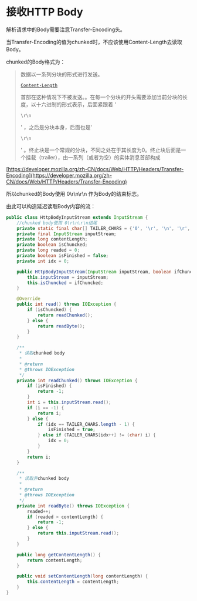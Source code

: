 # 接收HTTP Body

解析请求中的Body需要注意Transfer-Encoding头。

当Transfer-Encoding的值为chunked时，不应该使用Content-Length去读取Body。

chunked的Body格式为：

> 数据以一系列分块的形式进行发送。
>
> [`Content-Length`](https://developer.mozilla.org/zh-CN/docs/Web/HTTP/Headers/Content-Length)
>
> 首部在这种情况下不被发送。。在每一个分块的开头需要添加当前分块的长度，以十六进制的形式表示，后面紧跟着 '
>
> `\r\n`
>
> ' ，之后是分块本身，后面也是'
>
> `\r\n`
>
> ' 。终止块是一个常规的分块，不同之处在于其长度为0。终止块后面是一个挂载（trailer），由一系列（或者为空）的实体消息首部构成

[https://developer.mozilla.org/zh-CN/docs/Web/HTTP/Headers/Transfer-Encoding](https://developer.mozilla.org/zh-CN/docs/Web/HTTP/Headers/Transfer-Encoding)

所以chunked的Body使用 0\r\n\r\n 作为Body的结束标志。

由此可以构造延迟读取Body内容的流：

```java
public class HttpBodyInputStream extends InputStream {
    //chunked body使用 0\r\n\r\n结尾
    private static final char[] TAILER_CHARS = {'0', '\r', '\n', '\r', '\n'};
    private final InputStream inputStream;
    private long contentLength;
    private boolean isChuncked;
    private long readed = 0;
    private boolean isFinished = false;
    private int idx = 0;

    public HttpBodyInputStream(InputStream inputStream, boolean ifChuncked) {
        this.inputStream = inputStream;
        this.isChuncked = ifChuncked;
    }

    @Override
    public int read() throws IOException {
        if (isChuncked) {
            return readChunked();
        } else {
            return readByte();
        }
    }

    /**
     * 读取chunked body
     *
     * @return
     * @throws IOException
     */
    private int readChunked() throws IOException {
        if (isFinished) {
            return -1;
        }
        int i = this.inputStream.read();
        if (i == -1) {
            return i;
        } else {
            if (idx == TAILER_CHARS.length - 1) {
                isFinished = true;
            } else if (TAILER_CHARS[idx++] != (char) i) {
                idx = 0;
            }
        }
        return i;
    }

    /**
     * 读取非chunked body
     *
     * @return
     * @throws IOException
     */
    private int readByte() throws IOException {
        readed++;
        if (readed > contentLength) {
            return -1;
        } else {
            return this.inputStream.read();
        }
    }

    public long getContentLength() {
        return contentLength;
    }

    public void setContentLength(long contentLength) {
        this.contentLength = contentLength;
    }
}
```



